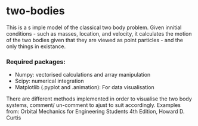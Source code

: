 
# two-bodies
This is a s imple model of the classical two body problem. Given innitial conditions - such as masses, location, and  velocity, it calculates the motion of the two bodies given that they are viewed as point particles - and the only things in existance. 

### Required packages: 
<ul>
  <li>Numpy: vectorised calculations and array manipulation</li>
  <li>Scipy: numerical integration </li>
  <li>Matplotlib (.pyplot and .animation): For data visualisation</li>
</ul>

There are different methods implemented in order to visualise the two body systems, comment/ un-comment to ajust to suit accordingly.
Examples from: Orbital Mechanics for Engineering Students 4th Edition, Howard D. Curtis  